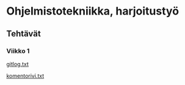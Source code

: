 # Ohjelmistotekniikka, harjoitustyö

## Tehtävät

### Viikko 1
[gitlog.txt](https://github.com/janneko01/ot-harjoitustyo/blob/main/laskarit/viikko1/gitlog.txt/)

[komentorivi.txt](https://github.com/janneko01/ot-harjoitustyo/blob/main/laskarit/viikko1/komentorivi.txt/)

